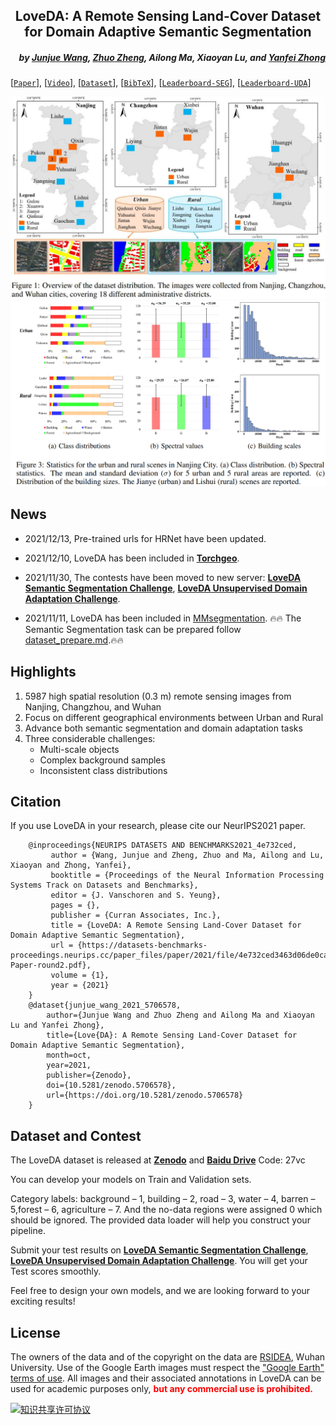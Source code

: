<h2 align="center">LoveDA: A Remote Sensing Land-Cover Dataset for Domain Adaptive Semantic Segmentation</h2>

<h5 align="right">by <a href="https://junjue-wang.github.io/homepage/">Junjue Wang</a>, <a href="http://zhuozheng.top/">Zhuo Zheng</a>, Ailong Ma, Xiaoyan Lu, and <a href="http://rsidea.whu.edu.cn/">Yanfei Zhong</a></h5>

[[`Paper`](https://www.researchgate.net/profile/Junjue-Wang/publication/355390292_LoveDA_A_Remote_Sensing_Land-Cover_Dataset_for_Domain_Adaptive_Semantic_Segmentation/links/617cd8bda767a03c14cecbc9/LoveDA-A-Remote-Sensing-Land-Cover-Dataset-for-Domain-Adaptive-Semantic-Segmentation.pdf?_sg%5B0%5D=Iw5FPui1-9iYrZN7aZO766hZA-LmublHlq8bp0694vUeIGDIzp5SGTfYN-OWhurZOujSPU0RDZ5lW0i02HVUew.7x9qdrvJwRmAnsqEyh5-xSFdh0M9AaTpdXcZCfHyhVl5GNLR5nlDIx8ctTXFy1HE1yNexX4ytzYqJWkAGJVTvg.Rrg3rXhcp9mMlLTU3n9Jf-h0Kt8VzHAd0AmhG2yPQxI-yRK6J0wAulUZ65dih6BQ9CbrQm0_23_nULO_BXwaJg&_sg%5B1%5D=KLu7pn0g50f8FwKE9x5iOuDPYb8VaOpX4k_ieq8eWJVVeJyXbZJO-O4pCL687QRxYbBnWdo7fJj8FZEOc3t3lgVVyDz0CFS-ff7LToXj4R9W.7x9qdrvJwRmAnsqEyh5-xSFdh0M9AaTpdXcZCfHyhVl5GNLR5nlDIx8ctTXFy1HE1yNexX4ytzYqJWkAGJVTvg.Rrg3rXhcp9mMlLTU3n9Jf-h0Kt8VzHAd0AmhG2yPQxI-yRK6J0wAulUZ65dih6BQ9CbrQm0_23_nULO_BXwaJg&_iepl=)],
[[`Video`](https://slideslive.com/38969542)],
[[`Dataset`](https://doi.org/10.5281/zenodo.5706578)],
[[`BibTeX`](https://datasets-benchmarks-proceedings.neurips.cc/paper/2021/file/4e732ced3463d06de0ca9a15b6153677-Bibtex-round2.bib)],
[[`Leaderboard-SEG`](https://codalab.lisn.upsaclay.fr/competitions/421)],
[[`Leaderboard-UDA`](https://codalab.lisn.upsaclay.fr/competitions/424)]

<div align="center">
  <img src="https://github.com/Junjue-Wang/resources/blob/main/LoveDA/LoveDA.jpg?raw=true">
  <img src="https://github.com/Junjue-Wang/resources/blob/main/LoveDA/statics_diff.png?raw=true">
</div>

## News
- 2021/12/13, Pre-trained urls for HRNet have been updated.

- 2021/12/10, LoveDA has been included in
[<b>Torchgeo</b>](https://github.com/microsoft/torchgeo/blob/main/torchgeo/datasets/loveda.py).

- 2021/11/30, The contests have been moved to new server:
[<b>LoveDA Semantic Segmentation Challenge</b>](https://codalab.lisn.upsaclay.fr/competitions/421), [<b>LoveDA Unsupervised Domain Adaptation Challenge</b>](https://codalab.lisn.upsaclay.fr/competitions/424).

- 2021/11/11, LoveDA has been included in [MMsegmentation](https://github.com/open-mmlab/mmsegmentation).
🔥🔥 The Semantic Segmentation task can be prepared follow [dataset_prepare.md](https://github.com/open-mmlab/mmsegmentation/blob/master/docs/en/dataset_prepare.md#loveda).🔥🔥 




## Highlights
1. 5987 high spatial resolution (0.3 m) remote sensing images from Nanjing, Changzhou, and Wuhan
2. Focus on different geographical environments between Urban and Rural
3. Advance both semantic segmentation and domain adaptation tasks
4. Three considerable challenges:
    * Multi-scale objects
    * Complex background samples
    * Inconsistent class distributions

## Citation
If you use LoveDA in your research, please cite our NeurIPS2021 paper.
```text
    @inproceedings{NEURIPS DATASETS AND BENCHMARKS2021_4e732ced,
         author = {Wang, Junjue and Zheng, Zhuo and Ma, Ailong and Lu, Xiaoyan and Zhong, Yanfei},
         booktitle = {Proceedings of the Neural Information Processing Systems Track on Datasets and Benchmarks},
         editor = {J. Vanschoren and S. Yeung},
         pages = {},
         publisher = {Curran Associates, Inc.},
         title = {LoveDA: A Remote Sensing Land-Cover Dataset for Domain Adaptive Semantic Segmentation},
         url = {https://datasets-benchmarks-proceedings.neurips.cc/paper_files/paper/2021/file/4e732ced3463d06de0ca9a15b6153677-Paper-round2.pdf},
         volume = {1},
         year = {2021}
    }
    @dataset{junjue_wang_2021_5706578,
        author={Junjue Wang and Zhuo Zheng and Ailong Ma and Xiaoyan Lu and Yanfei Zhong},
        title={Love{DA}: A Remote Sensing Land-Cover Dataset for Domain Adaptive Semantic Segmentation},
        month=oct,
        year=2021,
        publisher={Zenodo},
        doi={10.5281/zenodo.5706578},
        url={https://doi.org/10.5281/zenodo.5706578}
    }
```


## Dataset and Contest
The LoveDA dataset is released at [<b>Zenodo</b>](https://doi.org/10.5281/zenodo.5706578)
and [<b>Baidu Drive</b>](https://pan.baidu.com/s/1YrU1Y4Y0dS0f_OOHXpzspQ) Code: 27vc



You can develop your models on Train and Validation sets.

Category labels: background – 1, building – 2, road – 3,
                 water – 4, barren – 5,forest – 6, agriculture – 7. And the no-data regions were assigned 0
                 which should be ignored. The provided data loader will help you construct your pipeline.  
                 

Submit your test results on [<b>LoveDA Semantic Segmentation Challenge</b>](https://codalab.lisn.upsaclay.fr/competitions/421), [<b>LoveDA Unsupervised Domain Adaptation Challenge</b>](https://codalab.lisn.upsaclay.fr/competitions/424).
You will get your Test scores smoothly.

Feel free to design your own models, and we are looking forward to your exciting results!


## License
The owners of the data and of the copyright on the data are [RSIDEA](http://rsidea.whu.edu.cn/), Wuhan University.
Use of the Google Earth images must respect the ["Google Earth" terms of use](https://about.google/brand-resource-center/products-and-services/geo-guidelines/).
All images and their associated annotations in LoveDA can be used for academic purposes only,
<font color="red"><b> but any commercial use is prohibited.</b></font>

<a rel="license" href="https://creativecommons.org/licenses/by-nc-sa/4.0/deed.en">
<img alt="知识共享许可协议" style="border-width:0" src="https://i.creativecommons.org/l/by-nc-sa/4.0/88x31.png" /></a>
